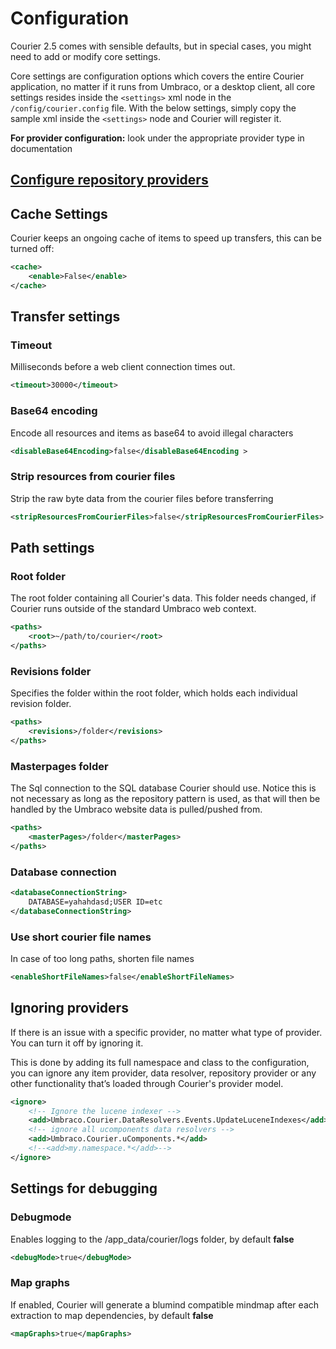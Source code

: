 # Configuration

Courier 2.5 comes with sensible defaults, but in special cases, you might need to add or modify core settings.

Core settings are configuration options which covers the entire Courier application, no matter if it runs from Umbraco, or a desktop client, all core settings resides inside the `<settings>` xml node in the` /config/courier.config` file. With the below settings, simply copy the sample xml inside the `<settings>` node and Courier will register it.

**For provider configuration:** look under the appropriate provider type in documentation

## [Configure repository providers](RepositoryProviders)

## Cache Settings
Courier keeps an ongoing cache of items to speed up transfers, this can be turned off:

```xml
<cache>
	<enable>False</enable>
</cache>
```

## Transfer settings

### Timeout
Milliseconds before a web client connection times out.

```xml
<timeout>30000</timeout>
```

### Base64 encoding
Encode all resources and items as base64 to avoid illegal characters

```xml
<disableBase64Encoding>false</disableBase64Encoding >
```

### Strip resources from courier files
Strip the raw byte data from the courier files before transferring

```xml
<stripResourcesFromCourierFiles>false</stripResourcesFromCourierFiles>
```

## Path settings
### Root folder
The root folder containing all Courier's data. This folder needs changed, if Courier runs outside of the standard Umbraco web context. 

```xml	
<paths>  
	<root>~/path/to/courier</root>
</paths>
```

### Revisions folder
Specifies the folder within the root folder, which holds each individual revision folder.

```xml
<paths>  
	<revisions>/folder</revisions>
</paths>
```

### Masterpages folder
The Sql connection to the SQL database Courier should use. Notice this is not necessary as long as the repository pattern is used, as that will then be handled by the Umbraco website data is pulled/pushed from.

```xml
<paths>  
	<masterPages>/folder</masterPages>
</paths>
```

### Database connection

```xml
<databaseConnectionString>
	DATABASE=yahahdasd;USER ID=etc
</databaseConnectionString>
```

### Use short courier file names
In case of too long paths, shorten file names

```xml
<enableShortFileNames>false</enableShortFileNames>
```

## Ignoring providers
If there is an issue with a specific provider, no matter what type of provider. You can turn it off by ignoring it. 

This is done by adding its full namespace and class to the configuration, you can ignore any item provider, data resolver, repository provider or any other functionality that’s loaded through Courier's provider model.

```xml
<ignore>
    <!-- Ignore the lucene indexer -->
    <add>Umbraco.Courier.DataResolvers.Events.UpdateLuceneIndexes</add>
    <!-- ignore all ucomponents data resolvers -->
    <add>Umbraco.Courier.uComponents.*</add>
    <!--<add>my.namespace.*</add>-->
</ignore>
```

## Settings for debugging

### Debugmode
Enables logging to the /app_data/courier/logs folder, by default **false**

```xml
<debugMode>true</debugMode>
```

### Map graphs
If enabled, Courier will generate a blumind compatible mindmap after each extraction to map dependencies, by default **false**

```xml
<mapGraphs>true</mapGraphs>
```